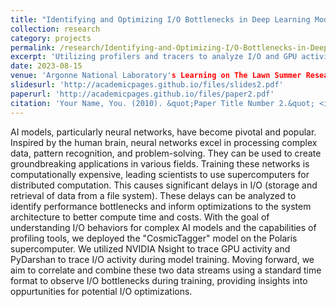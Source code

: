 ```yaml
---
title: "Identifying and Optimizing I/O Bottlenecks in Deep Learning Model Training on Supercomputers"
collection: research
category: projects
permalink: /research/Identifying-and-Optimizing-I/O-Bottlenecks-in-Deep-Learning-Model-Training-on-Supercomputers
excerpt: 'Utilizing profilers and tracers to analyze I/O and GPU activity for optimizing large-scale deep learning model training on supercomputers.'
date: 2023-08-15
venue: 'Argonne National Laboratory's Learning on The Lawn Summer Research Conference'
slidesurl: 'http://academicpages.github.io/files/slides2.pdf'
paperurl: 'http://academicpages.github.io/files/paper2.pdf'
citation: 'Your Name, You. (2010). &quot;Paper Title Number 2.&quot; <i>Journal 1</i>. 1(2).'
---
```


AI models, particularly neural networks, have become pivotal and popular. Inspired by the human brain, neural networks excel in processing complex data, pattern recognition, and problem-solving. They can be used to create groundbreaking applications in various fields. Training these networks is computationally expensive, leading scientists to use supercomputers for distributed computation. This causes significant delays in I/O (storage and retrieval of data from a file system). These delays can be analyzed to identify performance bottlenecks and inform optimizations to the system architecture to better compute time and costs. With the goal of understanding I/O behaviors for complex AI models and the capabilities of profiling tools, we deployed the "CosmicTagger" model on the Polaris supercomputer. We utilized NVIDIA Nsight to trace GPU activity and PyDarshan to trace I/O activity during model training. Moving forward, we aim to correlate and combine these two data streams using a standard time format to observe I/O bottlenecks during training, providing insights into oppurtunities for potential I/O optimizations.

